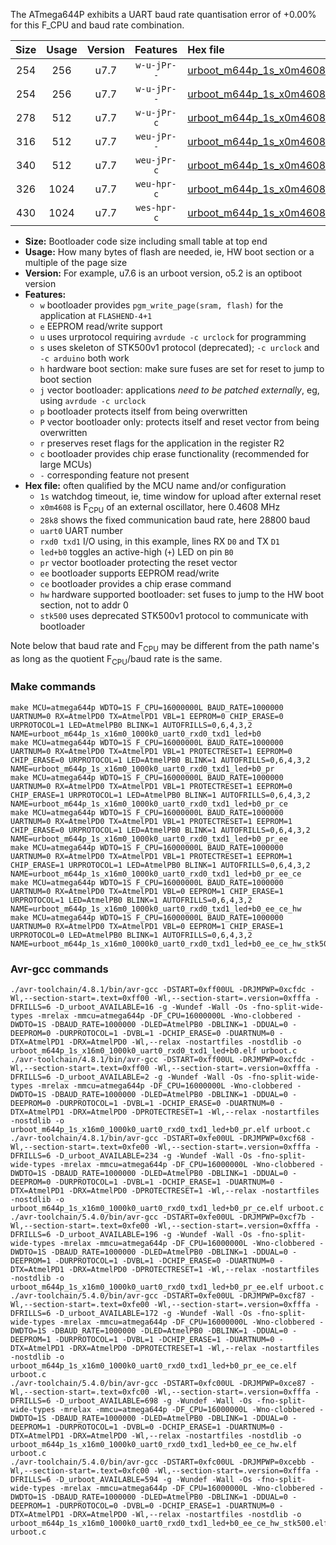 The ATmega644P exhibits a UART baud rate quantisation error of +0.00% for this F_CPU and baud rate combination.

|Size|Usage|Version|Features|Hex file|
|:-:|:-:|:-:|:-:|:--|
|254|256|u7.7|`w-u-jPr--`|[urboot_m644p_1s_x0m4608_28k8_uart0_rxd0_txd1_led+b0.hex](https://raw.githubusercontent.com/stefanrueger/urboot.hex/main/boards/sanguino/atmega644p/watchdog_1_s/external_oscillator_x/%2B0m460800_hz/%2B%2B28k8_baud/uart0_rxd0_txd1/led%2Bb0/urboot_m644p_1s_x0m4608_28k8_uart0_rxd0_txd1_led%2Bb0.hex)|
|254|256|u7.7|`w-u-jPr--`|[urboot_m644p_1s_x0m4608_28k8_uart0_rxd0_txd1_led+b0_pr.hex](https://raw.githubusercontent.com/stefanrueger/urboot.hex/main/boards/sanguino/atmega644p/watchdog_1_s/external_oscillator_x/%2B0m460800_hz/%2B%2B28k8_baud/uart0_rxd0_txd1/led%2Bb0/urboot_m644p_1s_x0m4608_28k8_uart0_rxd0_txd1_led%2Bb0_pr.hex)|
|278|512|u7.7|`w-u-jPr-c`|[urboot_m644p_1s_x0m4608_28k8_uart0_rxd0_txd1_led+b0_pr_ce.hex](https://raw.githubusercontent.com/stefanrueger/urboot.hex/main/boards/sanguino/atmega644p/watchdog_1_s/external_oscillator_x/%2B0m460800_hz/%2B%2B28k8_baud/uart0_rxd0_txd1/led%2Bb0/urboot_m644p_1s_x0m4608_28k8_uart0_rxd0_txd1_led%2Bb0_pr_ce.hex)|
|316|512|u7.7|`weu-jPr--`|[urboot_m644p_1s_x0m4608_28k8_uart0_rxd0_txd1_led+b0_pr_ee.hex](https://raw.githubusercontent.com/stefanrueger/urboot.hex/main/boards/sanguino/atmega644p/watchdog_1_s/external_oscillator_x/%2B0m460800_hz/%2B%2B28k8_baud/uart0_rxd0_txd1/led%2Bb0/urboot_m644p_1s_x0m4608_28k8_uart0_rxd0_txd1_led%2Bb0_pr_ee.hex)|
|340|512|u7.7|`weu-jPr-c`|[urboot_m644p_1s_x0m4608_28k8_uart0_rxd0_txd1_led+b0_pr_ee_ce.hex](https://raw.githubusercontent.com/stefanrueger/urboot.hex/main/boards/sanguino/atmega644p/watchdog_1_s/external_oscillator_x/%2B0m460800_hz/%2B%2B28k8_baud/uart0_rxd0_txd1/led%2Bb0/urboot_m644p_1s_x0m4608_28k8_uart0_rxd0_txd1_led%2Bb0_pr_ee_ce.hex)|
|326|1024|u7.7|`weu-hpr-c`|[urboot_m644p_1s_x0m4608_28k8_uart0_rxd0_txd1_led+b0_ee_ce_hw.hex](https://raw.githubusercontent.com/stefanrueger/urboot.hex/main/boards/sanguino/atmega644p/watchdog_1_s/external_oscillator_x/%2B0m460800_hz/%2B%2B28k8_baud/uart0_rxd0_txd1/led%2Bb0/urboot_m644p_1s_x0m4608_28k8_uart0_rxd0_txd1_led%2Bb0_ee_ce_hw.hex)|
|430|1024|u7.7|`wes-hpr-c`|[urboot_m644p_1s_x0m4608_28k8_uart0_rxd0_txd1_led+b0_ee_ce_hw_stk500.hex](https://raw.githubusercontent.com/stefanrueger/urboot.hex/main/boards/sanguino/atmega644p/watchdog_1_s/external_oscillator_x/%2B0m460800_hz/%2B%2B28k8_baud/uart0_rxd0_txd1/led%2Bb0/urboot_m644p_1s_x0m4608_28k8_uart0_rxd0_txd1_led%2Bb0_ee_ce_hw_stk500.hex)|

- **Size:** Bootloader code size including small table at top end
- **Usage:** How many bytes of flash are needed, ie, HW boot section or a multiple of the page size
- **Version:** For example, u7.6 is an urboot version, o5.2 is an optiboot version
- **Features:**
  + `w` bootloader provides `pgm_write_page(sram, flash)` for the application at `FLASHEND-4+1`
  + `e` EEPROM read/write support
  + `u` uses urprotocol requiring `avrdude -c urclock` for programming
  + `s` uses skeleton of STK500v1 protocol (deprecated); `-c urclock` and `-c arduino` both work
  + `h` hardware boot section: make sure fuses are set for reset to jump to boot section
  + `j` vector bootloader: applications *need to be patched externally*, eg, using `avrdude -c urclock`
  + `p` bootloader protects itself from being overwritten
  + `P` vector bootloader only: protects itself and reset vector from being overwritten
  + `r` preserves reset flags for the application in the register R2
  + `c` bootloader provides chip erase functionality (recommended for large MCUs)
  + `-` corresponding feature not present
- **Hex file:** often qualified by the MCU name and/or configuration
  + `1s` watchdog timeout, ie, time window for upload after external reset
  + `x0m4608` is F<sub>CPU</sub> of an external oscillator, here 0.4608 MHz
  + `28k8` shows the fixed communication baud rate, here 28800 baud
  + `uart0` UART number
  + `rxd0 txd1` I/O using, in this example, lines RX `D0` and TX `D1`
  + `led+b0` toggles an active-high (`+`) LED on pin `B0`
  + `pr` vector bootloader protecting the reset vector
  + `ee` bootloader supports EEPROM read/write
  + `ce` bootloader provides a chip erase command
  + `hw` hardware supported bootloader: set fuses to jump to the HW boot section, not to addr 0
  + `stk500` uses deprecated STK500v1 protocol to communicate with bootloader


Note below that baud rate and F<sub>CPU</sub> may be different from the path name's as long as the quotient F<sub>CPU</sub>/baud rate is the same.

### Make commands
```
make MCU=atmega644p WDTO=1S F_CPU=16000000L BAUD_RATE=1000000 UARTNUM=0 RX=AtmelPD0 TX=AtmelPD1 VBL=1 EEPROM=0 CHIP_ERASE=0 URPROTOCOL=1 LED=AtmelPB0 BLINK=1 AUTOFRILLS=0,6,4,3,2 NAME=urboot_m644p_1s_x16m0_1000k0_uart0_rxd0_txd1_led+b0
make MCU=atmega644p WDTO=1S F_CPU=16000000L BAUD_RATE=1000000 UARTNUM=0 RX=AtmelPD0 TX=AtmelPD1 VBL=1 PROTECTRESET=1 EEPROM=0 CHIP_ERASE=0 URPROTOCOL=1 LED=AtmelPB0 BLINK=1 AUTOFRILLS=0,6,4,3,2 NAME=urboot_m644p_1s_x16m0_1000k0_uart0_rxd0_txd1_led+b0_pr
make MCU=atmega644p WDTO=1S F_CPU=16000000L BAUD_RATE=1000000 UARTNUM=0 RX=AtmelPD0 TX=AtmelPD1 VBL=1 PROTECTRESET=1 EEPROM=0 CHIP_ERASE=1 URPROTOCOL=1 LED=AtmelPB0 BLINK=1 AUTOFRILLS=0,6,4,3,2 NAME=urboot_m644p_1s_x16m0_1000k0_uart0_rxd0_txd1_led+b0_pr_ce
make MCU=atmega644p WDTO=1S F_CPU=16000000L BAUD_RATE=1000000 UARTNUM=0 RX=AtmelPD0 TX=AtmelPD1 VBL=1 PROTECTRESET=1 EEPROM=1 CHIP_ERASE=0 URPROTOCOL=1 LED=AtmelPB0 BLINK=1 AUTOFRILLS=0,6,4,3,2 NAME=urboot_m644p_1s_x16m0_1000k0_uart0_rxd0_txd1_led+b0_pr_ee
make MCU=atmega644p WDTO=1S F_CPU=16000000L BAUD_RATE=1000000 UARTNUM=0 RX=AtmelPD0 TX=AtmelPD1 VBL=1 PROTECTRESET=1 EEPROM=1 CHIP_ERASE=1 URPROTOCOL=1 LED=AtmelPB0 BLINK=1 AUTOFRILLS=0,6,4,3,2 NAME=urboot_m644p_1s_x16m0_1000k0_uart0_rxd0_txd1_led+b0_pr_ee_ce
make MCU=atmega644p WDTO=1S F_CPU=16000000L BAUD_RATE=1000000 UARTNUM=0 RX=AtmelPD0 TX=AtmelPD1 VBL=0 EEPROM=1 CHIP_ERASE=1 URPROTOCOL=1 LED=AtmelPB0 BLINK=1 AUTOFRILLS=0,6,4,3,2 NAME=urboot_m644p_1s_x16m0_1000k0_uart0_rxd0_txd1_led+b0_ee_ce_hw
make MCU=atmega644p WDTO=1S F_CPU=16000000L BAUD_RATE=1000000 UARTNUM=0 RX=AtmelPD0 TX=AtmelPD1 VBL=0 EEPROM=1 CHIP_ERASE=1 URPROTOCOL=0 LED=AtmelPB0 BLINK=1 AUTOFRILLS=0,6,4,3,2 NAME=urboot_m644p_1s_x16m0_1000k0_uart0_rxd0_txd1_led+b0_ee_ce_hw_stk500
```

### Avr-gcc commands
```
./avr-toolchain/4.8.1/bin/avr-gcc -DSTART=0xff00UL -DRJMPWP=0xcfdc -Wl,--section-start=.text=0xff00 -Wl,--section-start=.version=0xfffa -DFRILLS=6 -D_urboot_AVAILABLE=16 -g -Wundef -Wall -Os -fno-split-wide-types -mrelax -mmcu=atmega644p -DF_CPU=16000000L -Wno-clobbered -DWDTO=1S -DBAUD_RATE=1000000 -DLED=AtmelPB0 -DBLINK=1 -DDUAL=0 -DEEPROM=0 -DURPROTOCOL=1 -DVBL=1 -DCHIP_ERASE=0 -DUARTNUM=0 -DTX=AtmelPD1 -DRX=AtmelPD0 -Wl,--relax -nostartfiles -nostdlib -o urboot_m644p_1s_x16m0_1000k0_uart0_rxd0_txd1_led+b0.elf urboot.c
./avr-toolchain/4.8.1/bin/avr-gcc -DSTART=0xff00UL -DRJMPWP=0xcfdc -Wl,--section-start=.text=0xff00 -Wl,--section-start=.version=0xfffa -DFRILLS=6 -D_urboot_AVAILABLE=2 -g -Wundef -Wall -Os -fno-split-wide-types -mrelax -mmcu=atmega644p -DF_CPU=16000000L -Wno-clobbered -DWDTO=1S -DBAUD_RATE=1000000 -DLED=AtmelPB0 -DBLINK=1 -DDUAL=0 -DEEPROM=0 -DURPROTOCOL=1 -DVBL=1 -DCHIP_ERASE=0 -DUARTNUM=0 -DTX=AtmelPD1 -DRX=AtmelPD0 -DPROTECTRESET=1 -Wl,--relax -nostartfiles -nostdlib -o urboot_m644p_1s_x16m0_1000k0_uart0_rxd0_txd1_led+b0_pr.elf urboot.c
./avr-toolchain/4.8.1/bin/avr-gcc -DSTART=0xfe00UL -DRJMPWP=0xcf68 -Wl,--section-start=.text=0xfe00 -Wl,--section-start=.version=0xfffa -DFRILLS=6 -D_urboot_AVAILABLE=234 -g -Wundef -Wall -Os -fno-split-wide-types -mrelax -mmcu=atmega644p -DF_CPU=16000000L -Wno-clobbered -DWDTO=1S -DBAUD_RATE=1000000 -DLED=AtmelPB0 -DBLINK=1 -DDUAL=0 -DEEPROM=0 -DURPROTOCOL=1 -DVBL=1 -DCHIP_ERASE=1 -DUARTNUM=0 -DTX=AtmelPD1 -DRX=AtmelPD0 -DPROTECTRESET=1 -Wl,--relax -nostartfiles -nostdlib -o urboot_m644p_1s_x16m0_1000k0_uart0_rxd0_txd1_led+b0_pr_ce.elf urboot.c
./avr-toolchain/5.4.0/bin/avr-gcc -DSTART=0xfe00UL -DRJMPWP=0xcf7b -Wl,--section-start=.text=0xfe00 -Wl,--section-start=.version=0xfffa -DFRILLS=6 -D_urboot_AVAILABLE=196 -g -Wundef -Wall -Os -fno-split-wide-types -mrelax -mmcu=atmega644p -DF_CPU=16000000L -Wno-clobbered -DWDTO=1S -DBAUD_RATE=1000000 -DLED=AtmelPB0 -DBLINK=1 -DDUAL=0 -DEEPROM=1 -DURPROTOCOL=1 -DVBL=1 -DCHIP_ERASE=0 -DUARTNUM=0 -DTX=AtmelPD1 -DRX=AtmelPD0 -DPROTECTRESET=1 -Wl,--relax -nostartfiles -nostdlib -o urboot_m644p_1s_x16m0_1000k0_uart0_rxd0_txd1_led+b0_pr_ee.elf urboot.c
./avr-toolchain/5.4.0/bin/avr-gcc -DSTART=0xfe00UL -DRJMPWP=0xcf87 -Wl,--section-start=.text=0xfe00 -Wl,--section-start=.version=0xfffa -DFRILLS=6 -D_urboot_AVAILABLE=172 -g -Wundef -Wall -Os -fno-split-wide-types -mrelax -mmcu=atmega644p -DF_CPU=16000000L -Wno-clobbered -DWDTO=1S -DBAUD_RATE=1000000 -DLED=AtmelPB0 -DBLINK=1 -DDUAL=0 -DEEPROM=1 -DURPROTOCOL=1 -DVBL=1 -DCHIP_ERASE=1 -DUARTNUM=0 -DTX=AtmelPD1 -DRX=AtmelPD0 -DPROTECTRESET=1 -Wl,--relax -nostartfiles -nostdlib -o urboot_m644p_1s_x16m0_1000k0_uart0_rxd0_txd1_led+b0_pr_ee_ce.elf urboot.c
./avr-toolchain/5.4.0/bin/avr-gcc -DSTART=0xfc00UL -DRJMPWP=0xce87 -Wl,--section-start=.text=0xfc00 -Wl,--section-start=.version=0xfffa -DFRILLS=6 -D_urboot_AVAILABLE=698 -g -Wundef -Wall -Os -fno-split-wide-types -mrelax -mmcu=atmega644p -DF_CPU=16000000L -Wno-clobbered -DWDTO=1S -DBAUD_RATE=1000000 -DLED=AtmelPB0 -DBLINK=1 -DDUAL=0 -DEEPROM=1 -DURPROTOCOL=1 -DVBL=0 -DCHIP_ERASE=1 -DUARTNUM=0 -DTX=AtmelPD1 -DRX=AtmelPD0 -Wl,--relax -nostartfiles -nostdlib -o urboot_m644p_1s_x16m0_1000k0_uart0_rxd0_txd1_led+b0_ee_ce_hw.elf urboot.c
./avr-toolchain/5.4.0/bin/avr-gcc -DSTART=0xfc00UL -DRJMPWP=0xcebb -Wl,--section-start=.text=0xfc00 -Wl,--section-start=.version=0xfffa -DFRILLS=6 -D_urboot_AVAILABLE=594 -g -Wundef -Wall -Os -fno-split-wide-types -mrelax -mmcu=atmega644p -DF_CPU=16000000L -Wno-clobbered -DWDTO=1S -DBAUD_RATE=1000000 -DLED=AtmelPB0 -DBLINK=1 -DDUAL=0 -DEEPROM=1 -DURPROTOCOL=0 -DVBL=0 -DCHIP_ERASE=1 -DUARTNUM=0 -DTX=AtmelPD1 -DRX=AtmelPD0 -Wl,--relax -nostartfiles -nostdlib -o urboot_m644p_1s_x16m0_1000k0_uart0_rxd0_txd1_led+b0_ee_ce_hw_stk500.elf urboot.c
```


